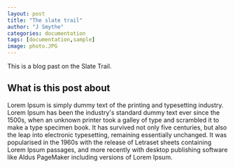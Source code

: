 ```yaml
---
layout: post
title: "The slate trail"
author: "J Smythe"
categories: documentation
tags: [documentation,sample]
image: photo.JPG
---
```


This is a blog past on the Slate Trail.

## What is this post about

Lorem Ipsum is simply dummy text of the printing and typesetting industry. Lorem Ipsum has been the industry's standard dummy text ever since the 1500s, when an unknown printer took a galley of type and scrambled it to make a type specimen book. It has survived not only five centuries, but also the leap into electronic typesetting, remaining essentially unchanged. It was popularised in the 1960s with the release of Letraset sheets containing Lorem Ipsum passages, and more recently with desktop publishing software like Aldus PageMaker including versions of Lorem Ipsum.


